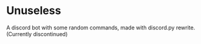 # Unuseless
A discord bot with some random commands, made with discord.py rewrite. (Currently discontinued)
